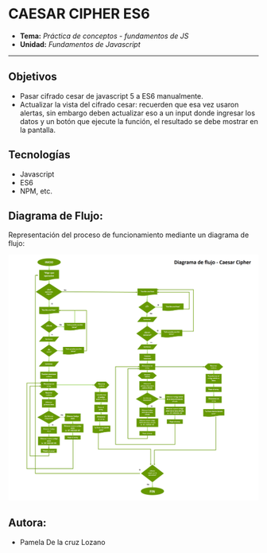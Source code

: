 # CAESAR CIPHER ES6 

* **Tema:** _Práctica de conceptos - fundamentos de JS_
* **Unidad:** _Fundamentos de Javascript_

***

## Objetivos

* Pasar cifrado cesar de javascript 5 a ES6 manualmente.
* Actualizar la vista del cifrado cesar: recuerden que esa vez usaron alertas, sin embargo deben actualizar eso a  un input donde ingresar los datos y un botón que ejecute la función, el resultado se debe mostrar en la pantalla.
 
## Tecnologías 

* Javascript
* ES6
* NPM, etc.


## Diagrama de Flujo:

Representación del proceso de funcionamiento mediante un diagrama de flujo:

![recursos](assets/images/diagrama-flujo.png)

## Autora:

* Pamela De la cruz Lozano
    
